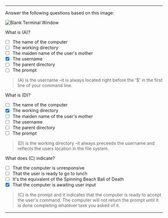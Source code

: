 ---

Answer the following questions based on this image:

![Blank Terminal Window](../assets/Graphics/blank_terminal.gif)

What is (A)?
- [ ] The name of the computer
- [ ] The working directory
- [ ] The maiden name of the user's mother
- [x] The username
- [ ] The parent directory
- [ ] The prompt

> (A) is the username –it is always located right before the '$' in the first line of your command line.

What is (D)?
- [ ] The name of the computer
- [x] The working directory
- [ ] The maiden name of the user's mother
- [ ] The username
- [ ] The parent directory
- [ ] The prompt

> (D) is the working directory –it always preceeds the username and reflects the users location in the file system.


What does (C) indicate?
- [ ] That the computer is unresponsive
- [ ] That the user is ready to go to lunch
- [ ] It's the equivalent of the Spinning Beach Ball of Death
- [x] That the computer is awaiting user input

> (C) is the prompt and it indicates that the computer is ready to accept the user's command.  The computer will not return the prompt until it is done completing whatever task you asked of it.

---